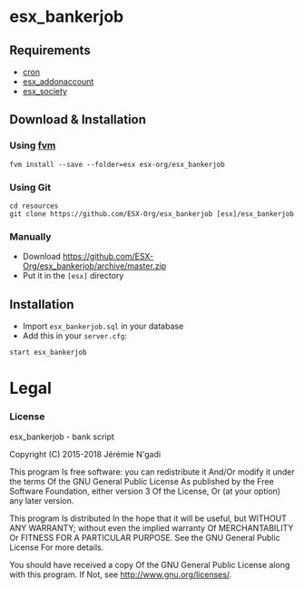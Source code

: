 # esx_bankerjob

## Requirements

- [cron](https://github.com/ESX-Org/cron)
- [esx_addonaccount](https://github.com/ESX-Org/esx_addonaccount)
- [esx_society](https://github.com/ESX-Org/esx_society)

## Download & Installation

### Using [fvm](https://github.com/qlaffont/fvm-installer)
```
fvm install --save --folder=esx esx-org/esx_bankerjob
```

### Using Git
```
cd resources
git clone https://github.com/ESX-Org/esx_bankerjob [esx]/esx_bankerjob
```

### Manually
- Download https://github.com/ESX-Org/esx_bankerjob/archive/master.zip
- Put it in the `[esx]` directory

## Installation
- Import `esx_bankerjob.sql` in your database
- Add this in your `server.cfg`:

```
start esx_bankerjob
```

# Legal
### License
esx_bankerjob - bank script

Copyright (C) 2015-2018 Jérémie N'gadi

This program Is free software: you can redistribute it And/Or modify it under the terms Of the GNU General Public License As published by the Free Software Foundation, either version 3 Of the License, Or (at your option) any later version.

This program Is distributed In the hope that it will be useful, but WITHOUT ANY WARRANTY; without even the implied warranty Of MERCHANTABILITY Or FITNESS FOR A PARTICULAR PURPOSE. See the GNU General Public License For more details.

You should have received a copy Of the GNU General Public License along with this program. If Not, see http://www.gnu.org/licenses/.